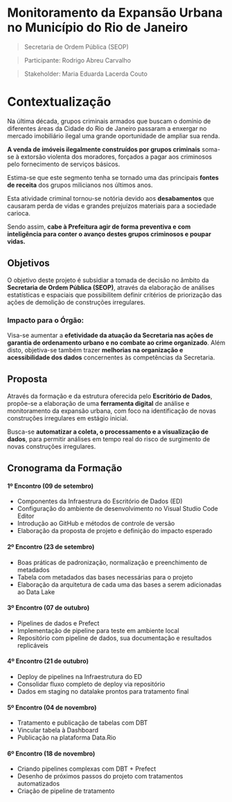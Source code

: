 
# Monitoramento da Expansão Urbana no Município do Rio de Janeiro

> Secretaria de Ordem Pública (SEOP)

> Participante: Rodrigo Abreu Carvalho 

> Stakeholder: Maria Eduarda Lacerda Couto 

# Contextualização

Na última década, grupos criminais armados que buscam o domínio de diferentes áreas da Cidade do Rio de Janeiro passaram a enxergar no mercado imobiliário ilegal uma grande oportunidade de ampliar sua renda. 

**A venda de imóveis ilegalmente construídos por grupos criminais** soma-se à extorsão violenta dos moradores, forçados a pagar aos criminosos pelo fornecimento de serviços básicos. 

Estima-se que este segmento tenha se tornado uma das principais **fontes de receita** dos grupos milicianos nos últimos anos.

Esta atividade criminal tornou-se notória devido aos **desabamentos** que causaram perda de vidas e grandes prejuízos materiais para a sociedade carioca. 

Sendo assim, **cabe à Prefeitura agir de forma preventiva e com inteligência para conter o avanço destes grupos criminosos e poupar vidas.**


## Objetivos 

O objetivo deste projeto é subsidiar a tomada de decisão no âmbito da **Secretaria de Ordem Pública (SEOP)**, através da elaboração de análises estatísticas e espaciais que possibilitem definir critérios de priorização das ações de demolição de construções irregulares. 

### Impacto para o Órgão:

Visa-se aumentar a **efetividade da atuação da Secretaria nas ações de garantia de ordenamento urbano e no combate ao crime organizado**. Além disto, objetiva-se também trazer **melhorias na organização e acessibilidade dos dados** concernentes às competências da Secretaria.  

## Proposta

Através da formação e da estrutura oferecida pelo **Escritório de Dados**, propõe-se a elaboração de uma **ferramenta digital** de análise e monitoramento da expansão urbana, com foco na identificação de novas construções irregulares em estágio inicial. 

Busca-se **automatizar a coleta, o processamento e a visualização de dados**, para permitir análises em tempo real do risco de surgimento de novas construções irregulares.

## Cronograma da Formação 

#### 1º Encontro (09 de setembro)

* Componentes da Infraestrura do Escritório de Dados (ED) 
* Configuração do ambiente de desenvolvimento no Visual Studio Code Editor
* Introdução ao GitHub e métodos de controle de versão 
* Elaboração da proposta de projeto e definição do impacto esperado

#### 2º Encontro (23 de setembro)

* Boas práticas de padronização, normalização e preenchimento de metadados
* Tabela com metadados das bases necessárias para o projeto
* Elaboração da arquitetura de cada uma das bases a serem adicionadas ao Data Lake

#### 3º Encontro (07 de outubro)

* Pipelines de dados e Prefect 
* Implementação de pipeline para teste em ambiente local
* Repositório com pipeline de dados, sua documentação e resultados replicáveis

#### 4º Encontro (21 de outubro)

* Deploy de pipelines na Infraestrutura do ED
* Consolidar fluxo completo de deploy via repositório
* Dados em staging no datalake prontos para tratamento final 

#### 5º Encontro (04 de novembro)

* Tratamento e publicação de tabelas com DBT
* Vincular tabela à Dashboard
* Publicação na plataforma Data.Rio 

#### 6º Encontro (18 de novembro)

* Criando pipelines complexas com DBT + Prefect
* Desenho de próximos passos do projeto com tratamentos automatizados 
* Criação de pipeline de tratamento